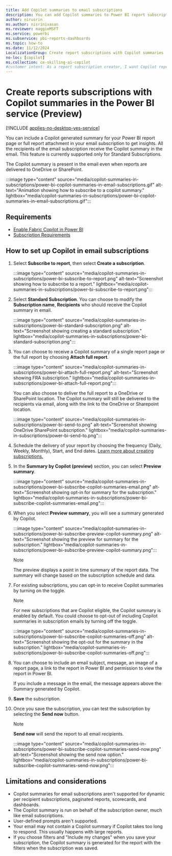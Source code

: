 ```yaml
---
title: Add Copilot summaries to email subscriptions
description: You can add Copilot summaries to Power BI report subscriptions.
author: nirusrin
ms.author: nisrinivasan
ms.reviewer: maggieMSFT
ms.service: powerbi
ms.subservice: pbi-reports-dashboards
ms.topic: how-to
ms.date: 11/12/2024
LocalizationGroup: Create report subscriptions with Copilot summaries
no-loc: [copilot]
ms.collection: ce-skilling-ai-copilot
#customer intent: As a report subscription creator, I want Copilot report summaries to be delivered in my subscription email.
---
```


# Create reports subscriptions with Copilot summaries in the Power BI service (Preview)

[!INCLUDE [applies-no-desktop-yes-service](../includes/applies-no-desktop-yes-service.md)]

You can include a Copilot generated summary for your Power BI report page or full report attachment in your email subscription to get insights. All the recipients of the email subscription receive the Copilot summary in the email. This feature is currently supported only for Standard Subscriptions.  

The Copilot summary is present in the email even when reports are delivered to OneDrive or SharePoint.

:::image type="content" source="media/copilot-summaries-in-subscriptions/power-bi-copilot-summaries-in-email-subscriptions.gif" alt-text="Animation showing how to subscribe to a copilot summary." lightbox="media/copilot-summaries-in-subscriptions/power-bi-copilot-summaries-in-email-subscriptions.gif":::

## Requirements

- [Enable Fabric Copilot in Power BI](copilot-enable-power-bi.md)
- [Subscription Requirements](../collaborate-share/end-user-subscribe.md#requirements)
  

## How to set up Copilot in email subscriptions

1. Select **Subscribe to report**, then select **Create a subscription**.

   :::image type="content" source="media/copilot-summaries-in-subscriptions/power-bi-subscribe-to-report.png" alt-text="Screenshot showing how to subscribe to a report." lightbox="media/copilot-summaries-in-subscriptions/power-bi-subscribe-to-report.png":::


1. Select **Standard Subscription**. You can choose to modify the **Subscription name**, **Recipients** who should receive the Copilot summary in email.

   :::image type="content" source="media/copilot-summaries-in-subscriptions/power-bi-standard-subscription.png" alt-text="Screenshot showing creating a standard subscription." lightbox="media/copilot-summaries-in-subscriptions/power-bi-standard-subscription.png":::

1. You can choose to receive a Copilot summary of a single report page or the full report by choosing **Attach full report**. 

   :::image type="content" source="media/copilot-summaries-in-subscriptions/power-bi-attach-full-report.png" alt-text="Screenshot showing FRA subscription." lightbox="media/copilot-summaries-in-subscriptions/power-bi-attach-full-report.png":::

   You can also choose to deliver the full report to a OneDrive or SharePoint location. The Copilot summary will still be delivered to the recipients via email, along with the link to the OneDrive or Sharepoint location.

   :::image type="content" source="media/copilot-summaries-in-subscriptions/power-bi-send-to.png" alt-text="Screenshot showing OneDrive SharePoint subscription." lightbox="media/copilot-summaries-in-subscriptions/power-bi-send-to.png":::

1. Schedule the delivery of your report by choosing the frequency (Daily, Weekly, Monthly), Start, and End dates. [Learn more about creating subscriptions.](../collaborate-share/end-user-subscribe.md#subscribe-to-a-report-or-dashboard)

1. In the **Summary by Copilot (preview)** section, you can select **Preview summary**. 

   :::image type="content" source="media/copilot-summaries-in-subscriptions/power-bi-subscribe-copilot-summaries-email.png" alt-text="Screenshot showing opt-in for summary for the subscription." lightbox="media/copilot-summaries-in-subscriptions/power-bi-subscribe-copilot-summaries-email.png":::

1. When you select **Preview summary**, you will see a summary generated by Copilot. 

   :::image type="content" source="media/copilot-summaries-in-subscriptions/power-bi-subscribe-preview-copilot-summary.png" alt-text="Screenshot showing the preview for summary for the subscription." lightbox="media/copilot-summaries-in-subscriptions/power-bi-subscribe-preview-copilot-summary.png":::

   > [!NOTE]
   > The preview displays a point in time summary of the report data. The summary will change based on the subscription schedule and data.

1. For existing subscriptions, you can opt-in to receive Copilot summaries by turning on the toggle.

   > [!NOTE]
   > For new subscriptions that are Copilot eligible, the Copilot summary is enabled by default. You could choose to opt-out of including Copilot summaries in subscription emails by turning off the toggle.

   :::image type="content" source="media/copilot-summaries-in-subscriptions/power-bi-subscribe-copilot-summaries-off.png" alt-text="Screenshot showing the opt-out for the summary in the subscription." lightbox="media/copilot-summaries-in-subscriptions/power-bi-subscribe-copilot-summaries-off.png":::

1. You can choose to include an email subject, message, an image of a report page, a link to the report in Power BI and permission to view the report in Power BI.

   If you include a message in the email, the message appears above the Summary generated by Copilot.

1. **Save** the subscription.

1. Once you save the subscription, you can test the subscription by selecting the **Send now** button.

   > [!NOTE]
   > **Send now** will send the report to all email recipients.

   :::image type="content" source="media/copilot-summaries-in-subscriptions/power-bi-subscribe-copilot-summaries-send-now.png" alt-text="Screenshot showing the send now option." lightbox="media/copilot-summaries-in-subscriptions/power-bi-subscribe-copilot-summaries-send-now.png":::

## Limitations and considerations

- Copilot summaries for email subscriptions aren't supported for dynamic per recipient subscriptions, paginated reports, scorecards, and dashboards.
- The Copilot summary is run on behalf of the subscription owner, much like email subscriptions.
- User-defined prompts aren't supported.
- Your email may not contain a Copilot summary if Copilot takes too long to respond. This usually happens with large reports.
- If you choose filters and "Include my changes" when you save your subscription, the Copilot summary is generated for the report with the filters when the subscription was saved. 

